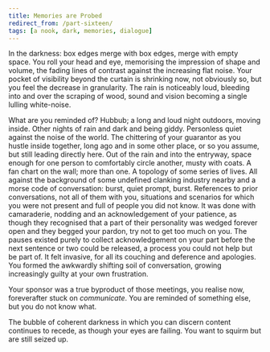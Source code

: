 ```yaml
---
title: Memories are Probed
redirect_from: /part-sixteen/
tags: [a nook, dark, memories, dialogue]
---
```


In the darkness: box edges merge with box edges, merge with empty space.  You roll your head and eye, memorising the impression of shape and volume, the fading lines of contrast against the increasing flat noise.  Your pocket of visibility beyond the curtain is shrinking now, not obviously so, but you feel the decrease in granularity. The rain is noticeably loud, bleeding into and over the scraping of wood, sound and vision becoming a single lulling white-noise.  

What are you reminded of?  Hubbub; a long and loud night outdoors, moving inside.  Other nights of rain and dark and being giddy.  Personless quiet against the noise of the world. The chittering of your guarantor as you hustle inside together, long ago and in some other place, or so you assume, but still leading directly here.  Out of the rain and into the entryway, space enough for one person to comfortably circle another, musty with coats.  A fan chart on the wall; more than one.  A topology of some series of lives. All against the background of some undefined clanking industry nearby and a morse code of conversation: burst, quiet prompt, burst.  References to prior conversations, not all of them with you, situations and scenarios for which you were not present and full of people you did not know. It was done with camaraderie, nodding and an acknowledgement of your patience, as though they recognised that a part of their personality was wedged forever open and they begged your pardon, try not to get too much on you. The pauses existed purely to collect acknowledgement on your part before the next sentence or two could be released, a process you could not help but be part of.  It felt invasive, for all its couching and deference and apologies.  You formed the awkwardly shifting soil of conversation, growing increasingly guilty at your own frustration. 

Your sponsor was a true byproduct of those meetings, you realise now, foreverafter stuck on _communicate_. You are reminded of something else, but you do not know what.  

The bubble of coherent darkness in which you can discern content continues to recede, as though your eyes are failing.  You want to squirm but are still seized up.
